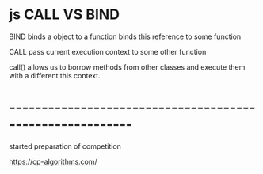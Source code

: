 # js CALL VS BIND

BIND binds a object to a function
binds this reference to some function

CALL pass current execution context to some other function

call() allows us to borrow methods from other classes and execute them with a different this context.

# ---------------------------------------------------------

started preparation of competition

https://cp-algorithms.com/
